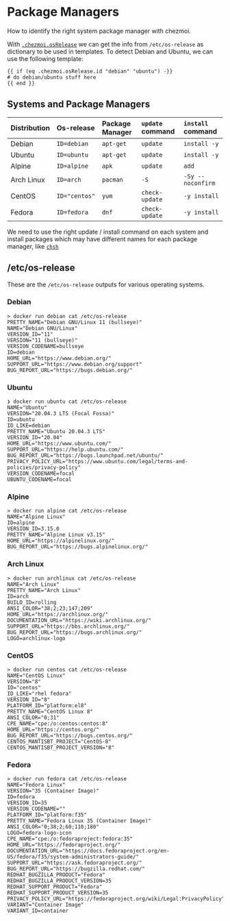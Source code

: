 # Package Managers

How to identify the right system package manager with chezmoi.

With [`.chezmoi.osRelease`](https://github.com/twpayne/chezmoi/blob/master/docs/REFERENCE.md#template-variables) we can get the info from `/etc/os-release` as dictionary to be used in templates. To detect Debian and Ubuntu, we can use the following template:

```
{{ if (eq .chezmoi.osRelease.id "debian" "ubuntu") -}}
# do debian/ubuntu stuff here
{{ end }}
```

## Systems and Package Managers

| Distribution | Os-release    | Package Manager | `update` command | `install` command |
| :----------- | :------------ | :-------------- | :--------------- | :---------------- |
| Debian       | `ID=debian`   | `apt-get`       | `update`         | `install -y`      |
| Ubuntu       | `ID=ubuntu`   | `apt-get`       | `update`         | `install -y`      |
| Alpine       | `ID=alpine`   | `apk`           | `update`         | `add`             |
| Arch Linux   | `ID=arch`     | `pacman`        | `-S`             | `-Sy --noconfirm` |
| CentOS       | `ID="centos"` | `yum`           | `check-update`   | `-y install`      |
| Fedora       | `ID=fedora`   | `dnf`           | `check-update`   | `-y install`      |

We need to use the right update / install command on each system and install packages which may have different names for each package manager, like [`chsh`](https://command-not-found.com/chsh)

## /etc/os-release

These are the `/etc/os-release` outputs for various operating systems.

### Debian

```
> docker run debian cat /etc/os-release
PRETTY_NAME="Debian GNU/Linux 11 (bullseye)"
NAME="Debian GNU/Linux"
VERSION_ID="11"
VERSION="11 (bullseye)"
VERSION_CODENAME=bullseye
ID=debian
HOME_URL="https://www.debian.org/"
SUPPORT_URL="https://www.debian.org/support"
BUG_REPORT_URL="https://bugs.debian.org/"
```

### Ubuntu

```
❯ docker run ubuntu cat /etc/os-release
NAME="Ubuntu"
VERSION="20.04.3 LTS (Focal Fossa)"
ID=ubuntu
ID_LIKE=debian
PRETTY_NAME="Ubuntu 20.04.3 LTS"
VERSION_ID="20.04"
HOME_URL="https://www.ubuntu.com/"
SUPPORT_URL="https://help.ubuntu.com/"
BUG_REPORT_URL="https://bugs.launchpad.net/ubuntu/"
PRIVACY_POLICY_URL="https://www.ubuntu.com/legal/terms-and-policies/privacy-policy"
VERSION_CODENAME=focal
UBUNTU_CODENAME=focal
```

### Alpine

```
> docker run alpine cat /etc/os-release
NAME="Alpine Linux"
ID=alpine
VERSION_ID=3.15.0
PRETTY_NAME="Alpine Linux v3.15"
HOME_URL="https://alpinelinux.org/"
BUG_REPORT_URL="https://bugs.alpinelinux.org/"
```

### Arch Linux

```
> docker run archlinux cat /etc/os-release
NAME="Arch Linux"
PRETTY_NAME="Arch Linux"
ID=arch
BUILD_ID=rolling
ANSI_COLOR="38;2;23;147;209"
HOME_URL="https://archlinux.org/"
DOCUMENTATION_URL="https://wiki.archlinux.org/"
SUPPORT_URL="https://bbs.archlinux.org/"
BUG_REPORT_URL="https://bugs.archlinux.org/"
LOGO=archlinux-logo
```

### CentOS

```
> docker run centos cat /etc/os-release
NAME="CentOS Linux"
VERSION="8"
ID="centos"
ID_LIKE="rhel fedora"
VERSION_ID="8"
PLATFORM_ID="platform:el8"
PRETTY_NAME="CentOS Linux 8"
ANSI_COLOR="0;31"
CPE_NAME="cpe:/o:centos:centos:8"
HOME_URL="https://centos.org/"
BUG_REPORT_URL="https://bugs.centos.org/"
CENTOS_MANTISBT_PROJECT="CentOS-8"
CENTOS_MANTISBT_PROJECT_VERSION="8"
```

### Fedora

```
> docker run fedora cat /etc/os-release
NAME="Fedora Linux"
VERSION="35 (Container Image)"
ID=fedora
VERSION_ID=35
VERSION_CODENAME=""
PLATFORM_ID="platform:f35"
PRETTY_NAME="Fedora Linux 35 (Container Image)"
ANSI_COLOR="0;38;2;60;110;180"
LOGO=fedora-logo-icon
CPE_NAME="cpe:/o:fedoraproject:fedora:35"
HOME_URL="https://fedoraproject.org/"
DOCUMENTATION_URL="https://docs.fedoraproject.org/en-US/fedora/f35/system-administrators-guide/"
SUPPORT_URL="https://ask.fedoraproject.org/"
BUG_REPORT_URL="https://bugzilla.redhat.com/"
REDHAT_BUGZILLA_PRODUCT="Fedora"
REDHAT_BUGZILLA_PRODUCT_VERSION=35
REDHAT_SUPPORT_PRODUCT="Fedora"
REDHAT_SUPPORT_PRODUCT_VERSION=35
PRIVACY_POLICY_URL="https://fedoraproject.org/wiki/Legal:PrivacyPolicy"
VARIANT="Container Image"
VARIANT_ID=container
```
